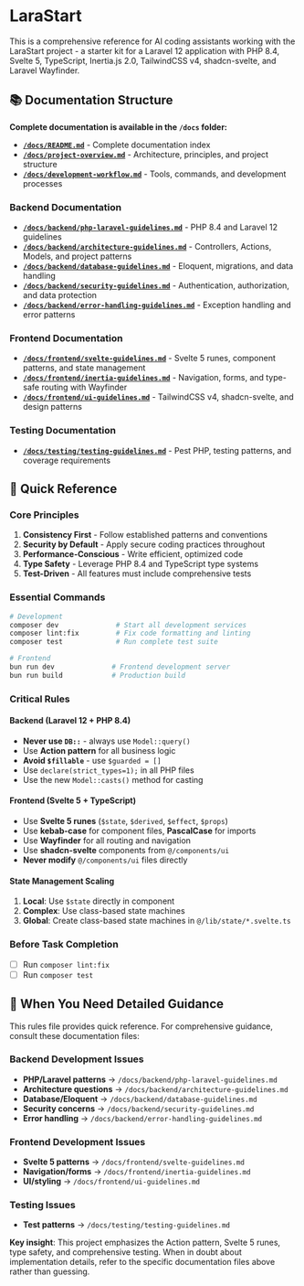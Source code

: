 # LaraStart

This is a comprehensive reference for AI coding assistants working with the LaraStart project -
a starter kit for a Laravel 12 application with PHP 8.4, Svelte 5, TypeScript, Inertia.js 2.0, TailwindCSS v4, shadcn-svelte, and Laravel Wayfinder.

## 📚 Documentation Structure

**Complete documentation is available in the `/docs` folder:**

- **[`/docs/README.md`](./docs/README.md)** - Complete documentation index
- **[`/docs/project-overview.md`](./docs/project-overview.md)** - Architecture, principles, and project structure
- **[`/docs/development-workflow.md`](./docs/development-workflow.md)** - Tools, commands, and development processes

### Backend Documentation

- **[`/docs/backend/php-laravel-guidelines.md`](./docs/backend/php-laravel-guidelines.md)** - PHP 8.4 and Laravel 12 guidelines
- **[`/docs/backend/architecture-guidelines.md`](./docs/backend/architecture-guidelines.md)** - Controllers, Actions, Models, and project patterns
- **[`/docs/backend/database-guidelines.md`](./docs/backend/database-guidelines.md)** - Eloquent, migrations, and data handling
- **[`/docs/backend/security-guidelines.md`](./docs/backend/security-guidelines.md)** - Authentication, authorization, and data protection
- **[`/docs/backend/error-handling-guidelines.md`](./docs/backend/error-handling-guidelines.md)** - Exception handling and error patterns

### Frontend Documentation

- **[`/docs/frontend/svelte-guidelines.md`](./docs/frontend/svelte-guidelines.md)** - Svelte 5 runes, component patterns, and state management
- **[`/docs/frontend/inertia-guidelines.md`](./docs/frontend/inertia-guidelines.md)** - Navigation, forms, and type-safe routing with Wayfinder
- **[`/docs/frontend/ui-guidelines.md`](./docs/frontend/ui-guidelines.md)** - TailwindCSS v4, shadcn-svelte, and design patterns

### Testing Documentation

- **[`/docs/testing/testing-guidelines.md`](./docs/testing/testing-guidelines.md)** - Pest PHP, testing patterns, and coverage requirements

## 🚀 Quick Reference

### Core Principles

1. **Consistency First** - Follow established patterns and conventions
2. **Security by Default** - Apply secure coding practices throughout
3. **Performance-Conscious** - Write efficient, optimized code
4. **Type Safety** - Leverage PHP 8.4 and TypeScript type systems
5. **Test-Driven** - All features must include comprehensive tests

### Essential Commands

```bash
# Development
composer dev              # Start all development services
composer lint:fix         # Fix code formatting and linting
composer test             # Run complete test suite

# Frontend
bun run dev              # Frontend development server
bun run build            # Production build
```

### Critical Rules

#### Backend (Laravel 12 + PHP 8.4)

- **Never use `DB::`** - always use `Model::query()`
- Use **Action pattern** for all business logic
- **Avoid `$fillable`** - use `$guarded = []`
- Use `declare(strict_types=1);` in all PHP files
- Use the new `Model::casts()` method for casting

#### Frontend (Svelte 5 + TypeScript)

- Use **Svelte 5 runes** (`$state`, `$derived`, `$effect`, `$props`)
- Use **kebab-case** for component files, **PascalCase** for imports
- Use **Wayfinder** for all routing and navigation
- Use **shadcn-svelte** components from `@/components/ui`
- **Never modify** `@/components/ui` files directly

#### State Management Scaling

1. **Local**: Use `$state` directly in component
2. **Complex**: Use class-based state machines
3. **Global**: Create class-based state machines in `@/lib/state/*.svelte.ts`

### Before Task Completion

- [ ] Run `composer lint:fix`
- [ ] Run `composer test`

## 📖 When You Need Detailed Guidance

This rules file provides quick reference. For comprehensive guidance, consult these documentation files:

### Backend Development Issues

- **PHP/Laravel patterns** → `/docs/backend/php-laravel-guidelines.md`
- **Architecture questions** → `/docs/backend/architecture-guidelines.md`
- **Database/Eloquent** → `/docs/backend/database-guidelines.md`
- **Security concerns** → `/docs/backend/security-guidelines.md`
- **Error handling** → `/docs/backend/error-handling-guidelines.md`

### Frontend Development Issues

- **Svelte 5 patterns** → `/docs/frontend/svelte-guidelines.md`
- **Navigation/forms** → `/docs/frontend/inertia-guidelines.md`
- **UI/styling** → `/docs/frontend/ui-guidelines.md`

### Testing Issues

- **Test patterns** → `/docs/testing/testing-guidelines.md`

**Key insight**: This project emphasizes the Action pattern, Svelte 5 runes, type safety, and comprehensive testing. When in doubt about implementation details, refer to the specific documentation files above rather than guessing.
